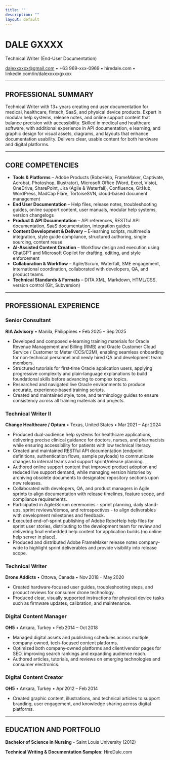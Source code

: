 ```yaml
---
title: ""
description: ""
layout: default
---
```

# **DALE GXXXX**  

Technical Writer (End-User Documentation)

dalexxxxxx@gmail.com • +63 969-xxx-0969 • hiredale.com • linkedin.com/in/dalexxxxxgxxxx

---

## **PROFESSIONAL SUMMARY**
Technical Writer with 13+ years creating end user documentation for medical, healthcare, fintech, SaaS, and physical device products. Expert in modular help systems, release notes, and online support content that balance precision with accessibility. Skilled in medical and healthcare software, with additional experience in API documentation, e learning, and graphic design for visual assets, diagrams, and layouts that enhance documentation usability. Delivers clear, usable content for both hardware and digital platforms.

---

## **CORE COMPETENCIES** 
- **Tools & Platforms** – Adobe Products (RoboHelp, FrameMaker, Captivate, Acrobat, Photoshop, Illustrator), Microsoft Office (Word, Excel, Visio), OneDrive, SharePoint, Jira (Agile & Waterfall), Confluence, GitHub, WordPress, MadCap Flare, TortoiseSVN, cloud-based document management
- **End User Documentation** – Help files, release notes, troubleshooting guides, online support content, user manuals, modular help systems, version changelogs
- **Product & API Documentation** – API references, RESTful API documentation, SaaS documentation, integration guides
- **Content Development & Delivery** – E-learning scripts, multimedia integration, style guide compliance, structured authoring, single sourcing, content reuse
- **AI-Assisted Content Creation** – Workflow design and execution using ChatGPT and Microsoft Copilot for drafting, editing, and style enforcement
- **Collaboration & Workflow** – Agile/Scrum, Waterfall, SME engagement, international coordination, collaborated with developers, QA, and product teams.
- **Technical Standards & Formats** – DITA XML, Markdown, HTML/CSS, version control (Git, Subversion)

---

## **PROFESSIONAL EXPERIENCE** 

### **Senior Consultant**  
**RIA Advisory** • Manila, Philippines • Feb 2025 – Sep 2025  
- Developed and composed e‑learning training materials for Oracle Revenue Management and Billing (RMB) and Oracle Customer Cloud Service / Customer to Meter (CCS/C2M), enabling seamless onboarding for non‑technical personnel and newly hired QA and development team members.
- Structured tutorials for first‑time Oracle application users, applying progressive complexity and plain‑language explanations to build foundational skills before advancing to complex topics.
- Researched and navigated live Oracle environments to produce accurate, experience‑based training scripts.
- Created and maintained style, tone, and terminology guides to ensure consistency across all training materials and projects.

### **Technical Writer II**  
**Change Healthcare / Optum** • Texas, United States • Mar 2021 – Apr 2024  
- Produced dual-audience help systems for healthcare applications, delivering precise clinical guidance for doctors, nurses, and pharmacists while ensuring accessibility for patients with low technical literacy.
- Created and maintained RESTful API documentation (endpoint definitions, authentication flows, sample payloads) to communicate changes to internal teams and support sprint/release planning.
- Authored online support content that improved product adoption and reduced live support demand, while managing version histories by archiving obsolete documents to designated repository sections upon new releases.
- Collaborated with developers, QA, and product managers in Agile sprints to align documentation with release timelines, feature scope, and compliance requirements.
- Participated in Agile/Scrum ceremonies - sprint planning, daily stand-ups, sprint reviews/demos, and retrospectives - to align deliverables with development milestones and feedback.
- Executed end-of-sprint publishing of Adobe RoboHelp help files for sprint user stories, distributing to the development team for review and delivering final embedded help content for application builds (no online help server in place).
- Produced and distributed Adobe FrameMaker release notes company-wide to highlight sprint deliverables and provide visibility into release scope.

### **Technical Writer**  
**Drone Addicts** • Ottowa, Canada • Nov 2018 – May 2020  
- Created hardware‑focused user guides, troubleshooting steps, and product reviews for consumer drone technology.
- Produced clear, visually supported instructions for physical device tasks such as firmware updates, calibration, and maintenance.

### **Digital Content Manager**  
**OH5** • Ankara, Turkey • Feb 2014 – Oct 2018  
- Managed digital assets and publishing schedules across multiple company-owned, tech-focused content platforms.
- Optimized both company‑owned platforms and client/vendor pages for SEO, improving search rankings and expanding audience reach.
- Authored articles, tutorials, and reviews on emerging technologies and consumer electronics.


### **Digital Content Creator**  
**OH5** • Ankara, Turkey • Apr 2012 – Feb 2014  
- Created graphic content, illustrations, and technical articles to support branding, user engagement, and knowledge sharing across digital platforms.

---

## **EDUCATION AND PORTFOLIO**

**Bachelor of Science in Nursing** - Saint Louis University (2012)

**Technical Writing & Documentation Samples:** HireDale.com
